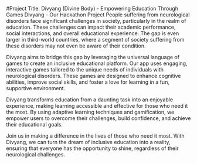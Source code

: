 #Project Title: Divyang (Divine Body) - Empowering Education Through Games
Divyang - Our Hackathon Project
People suffering from neurological disorders face significant challenges in society, particularly in the realm of education. These challenges can impact their academic performance, social interactions, and overall educational experience. The gap is even larger in third-world countries, where a segment of society suffering from these disorders may not even be aware of their condition.

Divyang aims to bridge this gap by leveraging the universal language of games to create an inclusive educational platform. Our app uses engaging, interactive games tailored to the unique needs of individuals with neurological disorders. These games are designed to enhance cognitive abilities, improve social skills, and foster a love for learning in a fun, supportive environment.

Divyang transforms education from a daunting task into an enjoyable experience, making learning accessible and effective for those who need it the most. By using adaptive learning techniques and gamification, we empower users to overcome their challenges, build confidence, and achieve their educational goals.

Join us in making a difference in the lives of those who need it most. With Divyang, we can turn the dream of inclusive education into a reality, ensuring that everyone has the opportunity to shine, regardless of their neurological challenges.

